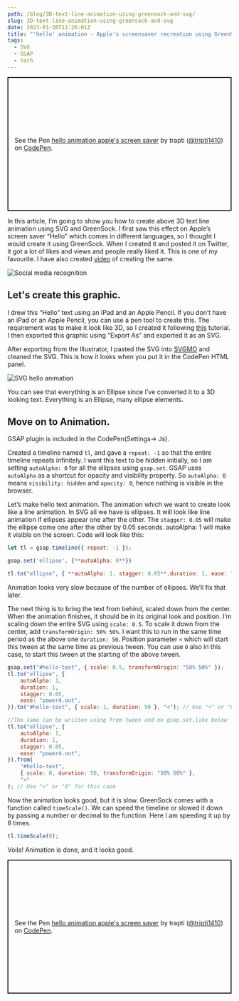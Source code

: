 ```yaml
---
path: /blog/3D-text-line-animation-using-greensock-and-svg/
slug: 3D-text-line-animation-using-greensock-and-svg
date: 2023-01-30T11:26:01Z
title: "'hello' animation - Apple's screensaver recreation using GreenSock and SVG"
tags:
  - SVG
  - GSAP
  - tech
---
```


<p class="codepen" data-height="300" data-default-tab="html,result" data-slug-hash="pordWpZ" data-user="tripti1410" style="height: 300px; box-sizing: border-box; display: flex; align-items: center; justify-content: center; border: 2px solid; margin: 1em 0; padding: 1em;">
  <span>See the Pen <a href="https://codepen.io/tripti1410/pen/pordWpZ">
  hello animation apple's screen saver</a> by trapti (<a href="https://codepen.io/tripti1410">@tripti1410</a>)
  on <a href="https://codepen.io">CodePen</a>.</span>
</p>
<script async src="https://cpwebassets.codepen.io/assets/embed/ei.js"></script>

In this article, I’m going to show you how to create above 3D text line animation using SVG and GreenSock. I first saw this effect on Apple’s screen saver “Hello” which comes in different languages, so I thought I would create it using GreenSock. When I created it and posted it on Twitter, it got a lot of likes and views and people really liked it. This is one of my favourite.
I have also created [video](https://youtu.be/zQ2luDgJp1k) of creating the same.

![Social media recognition](/assets/recognision-sm-hello-animation.png "Social media recognition collage")

## Let's create this graphic.

I drew this “Hello” text using an iPad and an Apple Pencil. If you don’t have an iPad or an Apple Pencil, you can use a pen tool to create this. The requirement was to make it look like 3D, so I created it following [this](https://illustratorhow.com/make-3d-text/) tutorial. I then exported this graphic using “Export As” and exported it as an SVG.

After exporting from the Illustrator, I pasted the SVG into [SVGMO](https://jakearchibald.github.io/svgomg/) and cleaned the SVG. This is how it looks when you put it in the CodePen HTML panel.

![SVG hello animation](/assets/codpen-html-hello-animation.png "Codepen image showing SVG with all ellipses")

You can see that everything is an Ellipse since I’ve converted it to a 3D looking text. Everything is an Ellipse, many ellipse elements.

## Move on to Animation.

GSAP plugin is included in the CodePen(Settings→ Js).

Created a timeline named `tl`, and gave a `repeat: -1` so that the entire timeline repeats infinitely. I want this text to be hidden initially, so I am setting `autoAlpha: 0` for all the ellipses using `gsap.set`. GSAP uses `autoAlpha` as a shortcut for opacity and visibility property. So `autoAlpha: 0` means `visibility: hidden` and `opacity: 0`, hence nothing is visible in the browser.

Let’s make hello text animation. The animation which we want to create look like a line animation. In SVG all we have is ellipses. It will look like line animation if ellipses appear one after the other. The `stagger: 0.05` will make the ellipse come one after the other by 0.05 seconds. autoAlpha: 1 will make it visible on the screen. Code will look like this:

```jsx
let tl = gsap.timeline({ repeat: -1 });

gsap.set('ellipse', {**autoAlpha: 0**})

tl.to("ellipse", { **autoAlpha: 1, stagger: 0.05**,duration: 1, ease: "power4.out" })
```

Animation looks very slow because of the number of ellipses. We’ll fix that later.

The next thing is to bring the text from behind, scaled down from the center. When the animation finishes, it should be in its original look and position. I’m scaling down the entire SVG using `scale: 0.5`. To scale it down from the center, add `transformOrigin: 50% 50%`. I want this to run in the same time period as the above one `duration: 50`. Position parameter `<` which will start this tween at the same time as previous tween. You can use `0` also in this case, to start this tween at the starting of the above tween.

```jsx
gsap.set("#hello-text", { scale: 0.5, transformOrigin: "50% 50%" });
tl.to("ellipse", {
	autoAlpha: 1,
	duration: 1,
	stagger: 0.05,
	ease: "power4.out",
}).to("#hello-text", { scale: 1, duration: 50 }, "<"); // Use "<" or "0" for this case

//The same can be wriiten using from tween and no gsap.set,like below
tl.to("ellipse", {
	autoAlpha: 1,
	duration: 1,
	stagger: 0.05,
	ease: "power4.out",
}).from(
	"#hello-text",
	{ scale: 0, duration: 50, transformOrigin: "50% 50%" },
	"<"
); // Use "<" or "0" for this case
```

Now the animation looks good, but it is slow. GreenSock comes with a function called `timeScale()`. We can speed the timeline or slowed it down by passing a number or decimal to the function. Here I am speeding it up by 8 times.

```jsx
tl.timeScale(8);
```

Voila! Animation is done, and it looks good.

<p class="codepen" data-height="300" data-default-tab="result" data-slug-hash="pordWpZ" data-user="tripti1410" style="height: 300px; box-sizing: border-box; display: flex; align-items: center; justify-content: center; border: 2px solid; margin: 1em 0; padding: 1em;">
  <span>See the Pen <a href="https://codepen.io/tripti1410/pen/pordWpZ">
  hello animation apple's screen saver</a> by trapti (<a href="https://codepen.io/tripti1410">@tripti1410</a>)
  on <a href="https://codepen.io">CodePen</a>.</span>
</p>
<script async src="https://cpwebassets.codepen.io/assets/embed/ei.js"></script>

